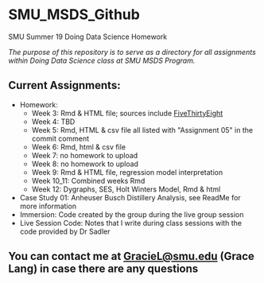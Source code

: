 # SMU_MSDS_Github   
SMU Summer 19 Doing Data Science Homework 

*The purpose of this repository is to serve as a directory for all assignments within Doing Data Science class at SMU MSDS Program.*

## **Current Assignments:**
  * Homework:
     * Week 3: Rmd & HTML file; sources include [FiveThirtyEight](https://github.com/rudeboybert/fivethirtyeight)
     * Week 4: TBD
     * Week 5: Rmd, HTML & csv file all listed with "Assignment 05" in the commit comment
     * Week 6: Rmd, html & csv file
     * Week 7: no homework to upload
     * Week 8: no homework to upload
     * Week 9: Rmd & HTML file, regression model interpretation
     * Week 10_11: Combined weeks Rmd
     * Week 12: Dygraphs, SES, Holt Winters Model, Rmd & html
  * Case Study 01: Anheuser Busch Distillery Analysis, see ReadMe for more information
  * Immersion: Code created by the group during the live group session
  * Live Session Code: Notes that I write during class sessions with the code provided by Dr Sadler
  
## You can contact me at GracieL@smu.edu (Grace Lang) in case there are any questions
